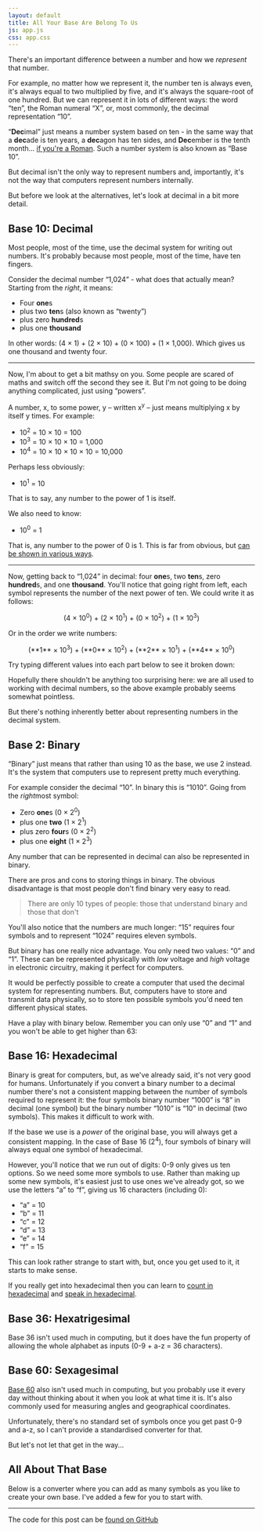 ```yaml
---
layout: default
title: All Your Base Are Belong To Us
js: app.js
css: app.css
---
```


There's an important difference between a number and how we *represent* that number.

For example, no matter how we represent it, the number ten is always even, it's always equal to two multiplied by five, and it's always the square-root of one hundred. But we can represent it in lots of different ways: the word “ten”, the Roman numeral “X”, or, most commonly, the decimal representation “10”.

“**Dec**imal” just means a number system based on ten - in the same way that a **dec**ade is ten years, a **dec**agon has ten sides, and **Dec**ember is the tenth month… [if you're a Roman](https://en.wikipedia.org/wiki/Roman_calendar#Republican_calendar). Such a number system is also known as “Base 10”.

But decimal isn't the only way to represent numbers and, importantly, it's not the way that computers represent numbers internally.

But before we look at the alternatives, let's look at decimal in a bit more detail.

## Base 10: Decimal

Most people, most of the time, use the decimal system for writing out numbers. It's probably because most people, most of the time, have ten fingers.

Consider the decimal number “1,024” - what does that actually mean? Starting from the *right*, it means:

- Four **one**s
- plus two **ten**s (also known as “twenty”)
- plus zero **hundred**s
- plus one **thousand**

In other words: (4 × 1) + (2 × 10) + (0 × 100) + (1 × 1,000). Which gives us one thousand and twenty four.

---

Now, I'm about to get a bit mathsy on you. Some people are scared of maths and switch off the second they see it. But I'm not going to be doing anything complicated, just using “powers”.

A number, x, to some power, y – written x<sup>y</sup> – just means multiplying x by itself y times. For example:

- 10<sup>2</sup> = 10 × 10 = 100
- 10<sup>3</sup> = 10 × 10 × 10 = 1,000
- 10<sup>4</sup> = 10 × 10 × 10 × 10 = 10,000

Perhaps less obviously:

- 10<sup>1</sup> = 10

That is to say, any number to the power of 1 is itself.

We also need to know:

- 10<sup>0</sup> = 1

That is, any number to the power of 0 is 1. This is far from obvious, but [can be shown in various ways](https://medium.com/i-math/the-zero-power-rule-explained-449b4bd6934d).

---

Now, getting back to “1,024” in decimal: four **one**s, two **ten**s, zero **hundred**s, and one **thousand**. You'll notice that going right from left, each symbol represents the number of the next power of ten. We could write it as follows:

<div style="text-align:center">
(4 × 10<sup>0</sup>) + (2 × 10<sup>1</sup>) + (0 × 10<sup>2</sup>) + (1 × 10<sup>3</sup>)
</div>

Or in the order we write numbers:

<div style="text-align:center">
(**1** × 10<sup>3</sup>) + (**0** × 10<sup>2</sup>) + (**2** × 10<sup>1</sup>) + (**4** × 10<sup>0</sup>)
</div>

Try typing different values into each part below to see it broken down:

<div class="js__base" data-base="10" data-default="1024"></div>

Hopefully there shouldn't be anything too surprising here: we are all used to working with decimal numbers, so the above example probably seems somewhat pointless.

But there's nothing inherently better about representing numbers in the decimal system.

## Base 2: Binary

“Binary” just means that rather than using 10 as the base, we use 2 instead. It's the system that computers use to represent pretty much everything.

For example consider the decimal “10”. In binary this is “1010”. Going from the *right*most symbol:

- Zero **one**s (0 × 2<sup>0</sup>)
- plus one **two** (1 × 2<sup>1</sup>)
- plus zero **four**s (0 × 2<sup>2</sup>)
- plus one **eight** (1 × 2<sup>3</sup>)

<div class="js__base" data-base="2" data-default="1010"></div>

Any number that can be represented in decimal can also be represented in binary.

There are pros and cons to storing things in binary. The obvious disadvantage is that most people don't find binary very easy to read.

> There are only 10 types of people: those that understand binary and those that don't

You'll also notice that the numbers are much longer: “15” requires four symbols and to represent “1024” requires eleven symbols.

But binary has one really nice advantage. You only need two values: “0” and “1”. These can be represented physically with *low* voltage and *high* voltage in electronic circuitry, making it perfect for computers.

It would be perfectly possible to create a computer that used the decimal system for representing numbers. But, computers have to store and transmit data physically, so to store ten possible symbols you'd need ten different physical states.

Have a play with binary below. Remember you can only use “0” and “1” and you won't be able to get higher than 63:

<div class="js__base" data-base="2" data-default="101010"></div>


## Base 16: Hexadecimal

Binary is great for computers, but, as we've already said, it's not very good for humans. Unfortunately if you convert a binary number to a decimal number there's not a consistent mapping between the number of symbols required to represent it: the four symbols binary number “1000” is “8” in decimal (one symbol) but the binary number “1010” is “10” in decimal (two symbols). This makes it difficult to work with.

If the base we use is a *power* of the original base, you will always get a consistent mapping. In the case of Base 16 (2<sup>4</sup>), four symbols of binary will always equal one symbol of hexadecimal.

However, you'll notice that we run out of digits: 0-9 only gives us ten options. So we need some more symbols to use. Rather than making up some new symbols, it's easiest just to use ones we've already got, so we use the letters “a” to “f”, giving us 16 characters (including 0):

- “a” = 10
- “b” = 11
- “c” = 12
- “d” = 13
- “e” = 14
- “f” = 15

This can look rather strange to start with, but, once you get used to it, it starts to make sense.

<div class="js__base" data-base="16" data-default="beef42"></div>

If you really get into hexadecimal then you can learn to [count in hexadecimal](https://en.wikipedia.org/wiki/Hexadecimal#Verbal_and_digital_representations) and [speak in hexadecimal](https://en.wikipedia.org/wiki/Hexspeak).


## Base 36: Hexatrigesimal

Base 36 isn't used much in computing, but it does have the fun property of allowing the whole alphabet as inputs (0-9 + a-z = 36 characters).

<div class="js__base" data-base="36" data-default="hello"></div>

## Base 60: Sexagesimal

[Base 60](https://en.wikipedia.org/wiki/Sexagesimal) also isn't used much in computing, but you probably use it every day without thinking about it when you look at what time it is. It's also commonly used for measuring angles and geographical coordinates.

Unfortunately, there's no standard set of symbols once you get past 0-9 and a-z, so I can't provide a standardised converter for that.

But let's not let that get in the way...

## All About That Base

Below is a converter where you can add as many symbols as you like to create your own base. I've added a few for you to start with.

<div class="js__base" data-default="🐶🦡🗿💩🐶" data-characters="🐶🦡🗿💩"></div>

---

The code for this post can be [found on GitHub](https://github.com/develop-me/blog-resources/tree/master/base)
